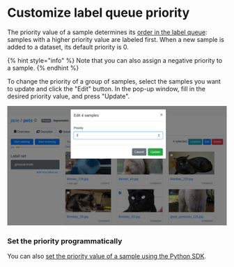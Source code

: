 # Customize label queue priority

The priority value of a sample determines its [order in the label queue](../background/label-queue-mechanics.md): samples with a higher priority value are labeled first. When a new sample is added to a dataset, its default priority is 0.

{% hint style="info" %}
Note that you can also assign a negative priority to a sample.
{% endhint %}

To change the priority of a group of samples, select the samples you want to update and click the "Edit" button. In the pop-up window, fill in the desired priority value, and press "Update".

![](<../.gitbook/assets/image (16).png>)

### Set the priority programmatically

You can also [set the priority value of a sample using the Python SDK](../reference/python-sdk.md#create-a-sample).
